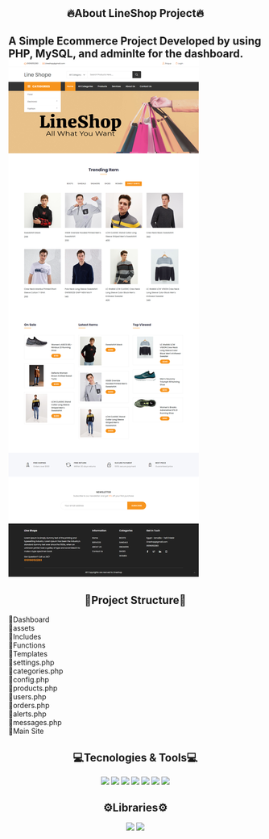 # <h2 align="center">🔥About LineShop Project🔥</h2>
A Simple Ecommerce Project Developed by using PHP, MySQL, and adminlte for the dashboard.
<img src="https://github.com/monaabdo88/LineShop/blob/main/screencapture-localhost-lineshop-2022-02-15-15_45_56.png"/>
---
<h2 align="center">🔰Project Structure🔰</h2>
📁Dashboard<br>
 📁assets<br>
  📁Includes<br>
    📁Functions<br>
    📁Templates<br>
  📄settings.php<br>
  📄categories.php<br>
  📄config.php<br>
  📄products.php<br>
  📄users.php<br>
  📄orders.php<br>
  📄alerts.php<br>
  📄messages.php<br>
📁Main Site<br>

<h2 align="center">💻Tecnologies & Tools💻</h2>
  <p align="center">
   <img src="https://img.shields.io/badge/Front--end-HTML-blue">
   <img src="https://img.shields.io/badge/Front--end-CSS-blue">
   <img src="https://img.shields.io/badge/Front--end-JAVASCRIPT-blue">
   <img src="https://img.shields.io/badge/Front--end-BootStrap-blue">
   <img src="https://img.shields.io/badge/Front--end-Jquery-blue">
   <img src="https://img.shields.io/badge/Back--end-PHP-blue">
   <img src="https://img.shields.io/badge/Back--end-MYSQL-blue">
  </p>

<h2 align="center">⚙️Libraries⚙️</h2>
<p align="center">
   <img src="https://img.shields.io/badge/notification-SweetAlertJs-blue">
   <img src="https://img.shields.io/badge/tables-Datatables-blue">
   
  </p>
